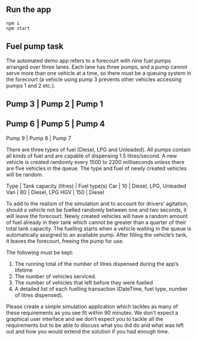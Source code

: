 ## Run the app
```
npm i
npm start
```
## Fuel pump task
The automated demo app refers to a forecourt with nine fuel pumps arranged over three lanes. Each lane has three pumps, and a pump cannot serve more than one vehicle at a time, so there must be a queuing system in the forecourt (a vehicle using pump 3 prevents other vehicles accessing pumps 1 and 2 etc.).

Pump 3 | Pump 2 | Pump 1
------------------------
Pump 6 | Pump 5 | Pump 4
------------------------
Pump 9 | Pump 8 | Pump 7

There are three types of fuel (Diesel, LPG and Unleaded). All pumps contain all kinds of fuel and are capable of dispensing 1.5 litres/second. A new vehicle is created randomly every 1500 to 2200 milliseconds unless there are five vehicles in the queue. The type and fuel of newly created vehicles will be random.

Type |  Tank capacity (litres) | Fuel type(s)
Car  |  10                     | Diesel, LPG, Unleaded
Van  |  80                     | Diesel, LPG
HGV  | 150                     | Diesel

To add to the realism of the simulation and to account for drivers’ agitation, should a vehicle not be fuelled randomly between one and two seconds, it will leave the forecourt. Newly created vehicles will have a random amount of fuel already in their tank which cannot be greater than a quarter of their total tank capacity. The fuelling starts when a vehicle waiting in the queue is automatically assigned to an available pump. After filling the vehicle’s tank, it leaves the forecourt, freeing the pump for use.

The following must be kept:
1. The running total of the number of litres dispensed during the app’s lifetime
2. The number of vehicles serviced.
3. The number of vehicles that left before they were fuelled
4. A detailed list of each fuelling transaction (DateTime, fuel type, number of litres dispensed).

Please create a simple simulation application which tackles as many of these requirements as you see fit within 90 minutes. We don’t expect a graphical user interface and we don’t expect you to tackle all the requirements but to be able to discuss what you did do and what was left out and how you would extend the solution if you had enough time.
